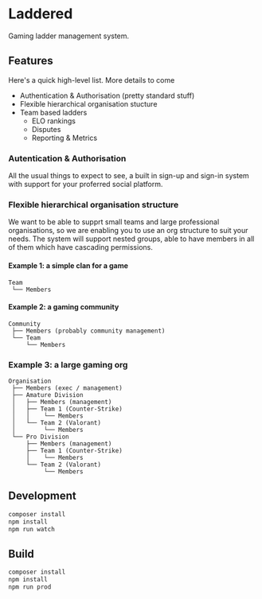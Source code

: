 # Laddered

Gaming ladder management system.

## Features

Here's a quick high-level list. More details to come

- Authentication & Authorisation (pretty standard stuff)
- Flexible hierarchical organisation stucture
- Team based ladders
  - ELO rankings
  - Disputes
  - Reporting & Metrics

### Autentication & Authorisation

All the usual things to expect to see, a built in sign-up and sign-in system with support for your proferred social platform.

### Flexible hierarchical organisation structure

We want to be able to supprt small teams and large professional organisations, so we are enabling you to use an org structure to suit your needs. The system will support nested groups, able to have members in all of them which have cascading permissions.

#### Example 1: a simple clan for a game

```
Team 
 └── Members
```
#### Example 2: a gaming community

```
Community
 ├── Members (probably community management)
 └── Team 
     └── Members
```

### Example 3: a large gaming org

```
Organisation
 ├── Members (exec / management)
 ├── Amature Division
 │   ├── Members (management)
 │   ├── Team 1 (Counter-Strike)
 │   │    └── Members
 │   └── Team 2 (Valorant)
 │        └── Members
 └── Pro Division
     ├── Members (management)
     ├── Team 1 (Counter-Strike)
     │    └── Members
     └── Team 2 (Valorant)
          └── Members
```


## Development

```bash
composer install
npm install
npm run watch
```

## Build

```bash
composer install
npm install
npm run prod
```
